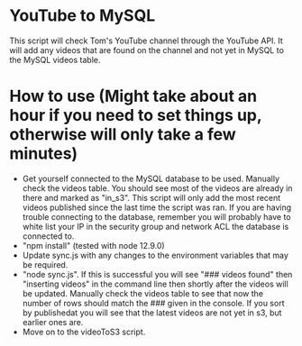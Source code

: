 # YouTube to MySQL
This script will check Tom's YouTube channel through the YouTube API. It will add any videos that are found on the channel and not yet in MySQL to the MySQL videos table.

# How to use (Might take about an hour if you need to set things up, otherwise will only take a few minutes)
- Get yourself connected to the MySQL database to be used. Manually check the videos table. You should see most of the videos are already in there and marked as "in_s3". This script will only add the most recent videos published since the last time the script was ran. If you are having trouble connecting to the database, remember you will probably have to white list your IP in the security group and network ACL the database is connected to.
- "npm install" (tested with node 12.9.0)
- Update sync.js with any changes to the environment variables that may be required.
- "node sync.js". If this is successful you will see "### videos found" then "inserting videos" in the command line then shortly after the videos will be updated. Manually check the videos table to see that now the number of rows should match the ### given in the console. If you sort by publishedat you will see that the latest videos are not yet in s3, but earlier ones are.
- Move on to the videoToS3 script.